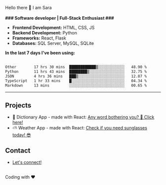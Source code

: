 Hello there 👋
I am Sara
<br/>
<br/>
<b>### Software developer | Full-Stack Enthusiast ### </b>
<br/>
<ul>
<li><b>Frontend Development:</b> HTML, CSS, JS</li>
<li><b>Backend Development:</b> Python</li>
<li><b>Frameworks:</b> React, Flask</li>
<li><b>Databases:</b> SQL Server, MySQL, SQLite</li>
</ul>
<b>In the last 7 days I've been using:</b>
<br/>
<br/>
 <!--START_SECTION:waka-->

```txt
Other        17 hrs 30 mins  ████████████▒░░░░░░░░░░░░   48.90 %
Python       11 hrs 43 mins  ████████▒░░░░░░░░░░░░░░░░   32.75 %
JSON         4 hrs 36 mins   ███▒░░░░░░░░░░░░░░░░░░░░░   12.87 %
TypeScript   1 hr 33 mins    █░░░░░░░░░░░░░░░░░░░░░░░░   04.34 %
Markdown     13 mins         ░░░░░░░░░░░░░░░░░░░░░░░░░   00.65 %
```

<!--END_SECTION:waka-->
<hr>
<h2>Projects</h2>
<ul>
  <li> 📖 Dictionary App - made with React: <a href='https://github.com/saritamanu/dictionary_project1'>Any word bothering you? 🤔 Click here! </a></li>
  <li> ⛅ Weather App - made with React: <a href='https://github.com/saritamanu/weather-react'>Check if you need sunglasses today! 😎 </a></li>
</ul>

<h2>Contact</h2>
<ul>
  <li><a href='https://www.linkedin.com/in/sara-m-dias/'>Let's connect!</a></li>
</ul>
<br/>
<footer>Coding with ❤️</footer>
